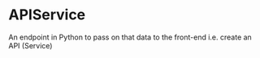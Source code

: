 # APIService
An endpoint in Python to pass on that data to the front-end i.e. create an API (Service)
